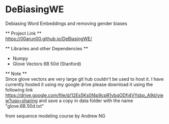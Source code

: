 # DeBiasingWE
Debiasing Word Embeddings and removing gender biases

** Project Link **       
https://00arun00.github.io/DeBiasingWE/

** Libraries and other Dependencies **
- Numpy
- Glove Vectors 6B 50d (Stanford)

** Note **   
Since glove vectors are very large git hub couldn't be used to host it. I have currently hosted it using my google drive please download it using the following link https://drive.google.com/file/d/12Es5Ks0f4p9cpR1vbqODfj4VYsbp_A9d/view?usp=sharing and save a copy in data folder with the name "glove.6B.50d.txt"

from sequence modeling course by Andrew NG
